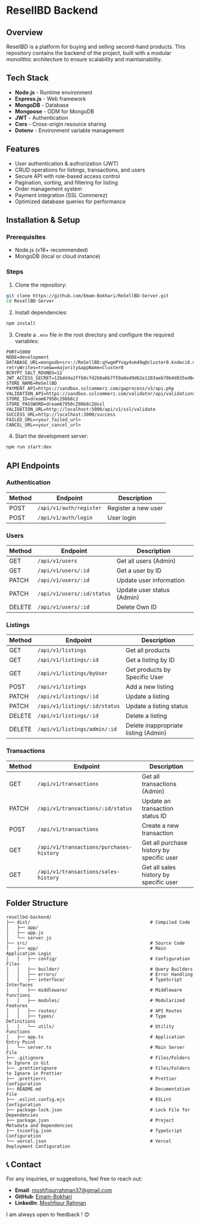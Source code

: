 # ResellBD Backend

## Overview

ResellBD is a platform for buying and selling second-hand products. This repository contains the backend of the project, built with a modular monolithic architecture to ensure scalability and maintainability.

## Tech Stack

- **Node.js** - Runtime environment
- **Express.js** - Web framework
- **MongoDB** - Database
- **Mongoose** - ODM for MongoDB
- **JWT** - Authentication
- **Cors** - Cross-origin resource sharing
- **Dotenv** - Environment variable management

## Features

- User authentication & authorization (JWT)
- CRUD operations for listings, transactions, and users
- Secure API with role-based access control
- Pagination, sorting, and filtering for listing
- Order management system
- Payment integration (SSL Commerez)
- Optimized database queries for performance

## Installation & Setup

### Prerequisites

- Node.js (v18+ recommended)
- MongoDB (local or cloud instance)

### Steps

1. Clone the repository:

```sh
git clone https://github.com/Emam-Bokhari/ReSellBD-Server.git
cd ResellBD-Server
```

2. Install dependencies:

```sh
npm install
```

3. Create a `.env` file in the root directory and configure the required variables:

```env
PORT=5000
NODE=development
DATABASE_URL=mongodb+srv://ReSellBD:qYwgmPYvqy4vm49q@cluster0.kndeci6.mongodb.net/ReSellBD?retryWrites=true&w=majority&appName=Cluster0
BCRYPT_SALT_ROUNDS=12
JWT_ACCESS_SECRET=12bdd4a2ffb0cfd2b0a6b7f59a0ed9d62e1103aeb70b4d835ed64edf5e466d95
STORE_NAME=ReSellBD
PAYMENT_API=https://sandbox.sslcommerz.com/gwprocess/v3/api.php
VALIDATION_API=https://sandbox.sslcommerz.com/validator/api/validationserverAPI.php
STORE_ID=dream67950c298b8c2
STORE_PASSWORD=dream67950c298b8c2@ssl
VALIDATION_URL=http://localhost:5000/api/v1/ssl/validate
SUCCESS_URL=http://localhost:3000/success
FAILED_URL=<your_failed_url>
CANCEL_URL=<your_cancel_url>
```

4. Start the development server:

```sh
npm run start:dev
```

## API Endpoints

### Authentication

| Method | Endpoint                | Description         |
| ------ | ----------------------- | ------------------- |
| POST   | `/api/v1/auth/register` | Register a new user |
| POST   | `/api/v1/auth/login`    | User login          |

### Users

| Method | Endpoint                   | Description                |
| ------ | -------------------------- | -------------------------- |
| GET    | `/api/v1/users`            | Get all users (Admin)      |
| GET    | `/api/v1/users/:id`        | Get a user by ID           |
| PATCH  | `/api/v1/users/:id`        | Update user information    |
| PATCH  | `/api/v1/users/:id/status` | Update user status (Admin) |
| DELETE | `/api/v1/users/:id`        | Delete Own ID              |

### Listings

| Method | Endpoint                      | Description                          |
| ------ | ----------------------------- | ------------------------------------ |
| GET    | `/api/v1/listings`            | Get all products                     |
| GET    | `/api/v1/listings/:id`        | Get a listing by ID                  |
| GET    | `/api/v1/listings/byUser`     | Get products by Specific User        |
| POST   | `/api/v1/listings`            | Add a new listing                    |
| PATCH  | `/api/v1/listings/:id`        | Update a listing                     |
| PATCH  | `/api/v1/listings/:id/status` | Update a listing status              |
| DELETE | `/api/v1/listings/:id`        | Delete a listing                     |
| DELETE | `/api/v1/listings/admin/:id`  | Delete inappropriate listing (Admin) |

### Transactions

| Method | Endpoint                                 | Description                               |
| ------ | ---------------------------------------- | ----------------------------------------- |
| GET    | `/api/v1/transactions`                   | Get all transactions (Admin)              |
| PATCH  | `/api/v1/transactions/:id/status`        | Update an transaction status ID           |
| POST   | `/api/v1/transactions`                   | Create a new transaction                  |
| GET    | `/api/v1/transactions/purchases-history` | Get all purchase history by specific user |
| GET    | `/api/v1/transactions/sales-history`     | Get all sales history by specific user    |

## Folder Structure

```
resellbd-backend/
├── dist/                                             # Compiled Code
│   ├── app/
│   ├── app.js
│   └── server.js
├── src/                                              # Source Code
│   ├── app/                                          # Main Application Logic
│   │   ├── config/                                   # Configuration Files
│   │   ├── builder/                                  # Query Builders
│   │   ├── errors/                                   # Error Handling
│   │   ├── interface/                                # TypeScript Interfaces
│   │   ├── middleware/                               # Middleware Functions
│   │   ├── modules/                                  # Modularized Features
│   │   ├── routes/                                   # API Routes
│   │   ├── types/                                    # Type Definitions
│   │   └── utils/                                    # Utility Functions
│   ├── app.ts                                        # Application Entry Point
│   └── server.ts                                     # Main Server File
├── .gitignore                                        # Files/Folders to Ignore in Git
├── .prettierignore                                   # Files/Folders to Ignore in Prettier
├── .prettierrc                                       # Prettier Configuration
├── README.md                                         # Documentation File
├── .eslint.config.mjs                                # ESLint Configuration
├── package-lock.json                                 # Lock File for Dependencies
├── package.json                                      # Project Metadata and Dependencies
├── tsconfig.json                                     # TypeScript Configuration
└── vercel.json                                       # Vercel Deployment Configuration
```

## 📞 Contact

For any inquiries, or suggestions, feel free to reach out:

- **Email**: [moshfiqurrahman37@gmail.com](mailto:moshfiqurrahman37@gmail.com)
- **GitHub**: [Emam-Bokhari](https://github.com/Emam-Bokhari)
- **LinkedIn**: [Moshfiqur Rahman](https://www.linkedin.com/in/moshfiqur-rahman-a302b32a3/)

I am always open to feedback ! 😊
